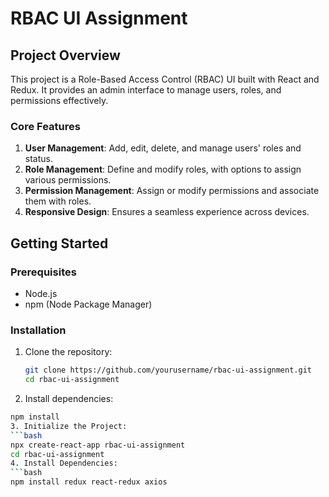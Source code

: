 # RBAC UI Assignment

## Project Overview

This project is a Role-Based Access Control (RBAC) UI built with React and Redux. It provides an admin interface to manage users, roles, and permissions effectively.

### Core Features

1. **User Management**: Add, edit, delete, and manage users' roles and status.
2. **Role Management**: Define and modify roles, with options to assign various permissions.
3. **Permission Management**: Assign or modify permissions and associate them with roles.
4. **Responsive Design**: Ensures a seamless experience across devices.

## Getting Started

### Prerequisites

- Node.js
- npm (Node Package Manager)

### Installation

1. Clone the repository:
   ```bash
   git clone https://github.com/yourusername/rbac-ui-assignment.git
   cd rbac-ui-assignment
2. Install dependencies:
```bash
npm install
3. Initialize the Project:
```bash
npx create-react-app rbac-ui-assignment
cd rbac-ui-assignment
4. Install Dependencies:
```bash
npm install redux react-redux axios

